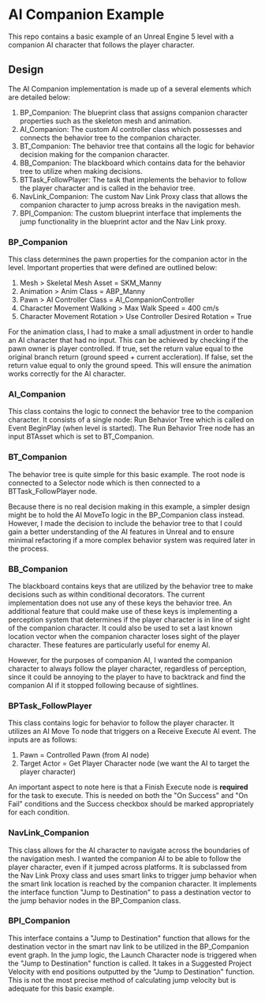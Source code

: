 # AI Companion Example
This repo contains a basic example of an Unreal Engine 5 level with a companion AI character that follows the player character.

## Design

The AI Companion implementation is made up of a several elements which are detailed below:

1. BP_Companion: The blueprint class that assigns companion character properties such as the skeleton mesh and animation.
2. AI_Companion: The custom AI controller class which possesses and connects the behavior tree to the companion character.
3. BT_Companion: The behavior tree that contains all the logic for behavior decision making for the companion character.
4. BB_Companion: The blackboard which contains data for the behavior tree to utilize when making decisions.
5. BTTask_FollowPlayer: The task that implements the behavior to follow the player character and is called in the behavior tree.
6. NavLink_Companion: The custom Nav Link Proxy class that allows the companion character to jump across breaks in the navigation mesh.
7. BPI_Companion: The custom blueprint interface that implements the jump functionality in the blueprint actor and the Nav Link proxy.

### BP_Companion
This class determines the pawn properties for the companion actor in the level. Important properties that were defined are outlined below:
1. Mesh > Skeletal Mesh Asset = SKM_Manny
2. Animation > Anim Class = ABP_Manny
3. Pawn > AI Controller Class = AI_CompanionController
4. Character Movement Walking > Max Walk Speed = 400 cm/s
5. Character Movement Rotation > Use Controller Desired Rotation = True

For the animation class, I had to make a small adjustment in order to handle an AI character that had no input. This can be achieved by checking if the pawn owner is player controlled. If true, set the return value equal to the original branch return (ground speed + current accleration). If false, set the return value equal to only the ground speed. This will ensure the animation works correctly for the AI character.



### AI_Companion
This class contains the logic to connect the behavior tree to the companion character. It consists of a single node: Run Behavior Tree which is called on Event BeginPlay (when level is started). The Run Behavior Tree node has an input BTAsset which is set to BT_Companion.

### BT_Companion
The behavior tree is quite simple for this basic example. The root node is connected to a Selector node which is then connected to a BTTask_FollowPlayer node. 

Because there is no real decision making in this example, a simpler design might be to hold the AI MoveTo logic in the BP_Companion class instead. However, I made the decision to include the behavior tree to that I could gain a better understanding of the AI features in Unreal and to ensure minimal refactoring if a more complex behavior system was required later in the process. 

### BB_Companion
The blackboard contains keys that are utilized by the behavior tree to make decisions such as within conditional decorators. The current implementation does not use any of these keys the behavior tree. An additional feature that could make use of these keys is implementing a perception system that determines if the player character is in line of sight of the companion character. It could also be used to set a last known location vector when the companion character loses sight of the player character. These features are particularly useful for enemy AI.

However, for the purposes of companion AI, I wanted the companion character to always follow the player character, regardless of perception, since it could be annoying to the player to have to backtrack and find the companion AI if it stopped following because of sightlines.

### BPTask_FollowPlayer
This class contains logic for behavior to follow the player character. It utilizes an AI Move To node that triggers on a Receive Execute AI event. The inputs are as follows:
1. Pawn = Controlled Pawn (from AI node)
2. Target Actor = Get Player Character node (we want the AI to target the player character)

An important aspect to note here is that a Finish Execute node is **required** for the task to execute. This is needed on both the "On Success" and "On Fail" conditions and the Success checkbox should be marked appropriately for each condition.

### NavLink_Companion
This class allows for the AI character to navigate across the boundaries of the navigation mesh. I wanted the companion AI to be able to follow the player character, even if it jumped across platforms. It is subclassed from the Nav Link Proxy class and uses smart links to trigger jump behavior when the smart link location is reached by the companion character. It implements the interface function "Jump to Destination" to pass a destination vector to the jump behavior nodes in the BP_Companion class.

### BPI_Companion
This interface contains a "Jump to Destination" function that allows for the destination vector in the smart nav link to be utilized in the BP_Companion event graph. In the jump logic, the Launch Character node is triggered when the "Jump to Destination" function is called. It takes in a Suggested Project Velocity with end positions outputted by the "Jump to Destination" function. This is not the most precise method of calculating jump velocity but is adequate for this basic example. 
